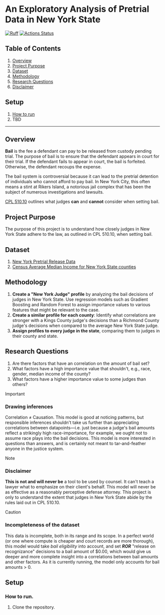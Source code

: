 # An Exploratory Analysis of Pretrial Data in New York State

[![Ruff](https://img.shields.io/endpoint?url=https://raw.githubusercontent.com/astral-sh/ruff/main/assets/badge/v2.json)](https://github.com/astral-sh/ruff)
[![Actions Status](https://github.com/stuartleach/lawvision_data_analysis/workflows/Ruff-Lint/badge.svg)](https://github.com/stuartleach/lawvision_data_analysis/actions) 

## Table of Contents
1. [Overview](#overview)
2. [Project Purpose](#project-purpose)
3. [Dataset](#dataset)
4. [Methodology](#methodology)
5. [Research Questions](#research-questions)
6. [Disclaimer](#disclaimer)

## Setup
1. [How to run](#how-to-run)
2. TBD

_________

## Overview

**Bail** is the fee a defendant can pay to be released from custody pending trial. The purpose of bail is to ensure that the defendant appears in court for their trial. If the defendant fails to appear in court, the bail is forfeited. Otherwise, the defendant recoups the expense.

The bail system is controversial because it can lead to the pretrial detention of individuals who cannot afford to pay bail. In New York City, this often means a stint at Rikers Island, a notorious jail complex that has been the subject of numerous investigations and lawsuits. 

[CPL 510.10](https://www.nysenate.gov/legislation/laws/CPL/510.10) outlines what judges **can** and **cannot** consider when setting bail.

## Project Purpose

The purpose of this project is to understand how closely judges in New York State adhere to the law, as outlined in CPL 510.10, when setting bail.

## Dataset

1. [New York Pretrial Release Data](https://ww2.nycourts.gov/pretrial-release-data-33136)
2. [Census Average Median Income for New York State counties](https://data.census.gov/profile/New_York_County,_New_York?g=050XX00US36061)

## Methodology

1. **Create a "New York Judge" profile** by analyzing the bail decisions of judges in New York State. Use regression models such as Gradient Boosting and Random Forest to assign importance values to various features that might be relevant to the case.
2. **Create a similar profile for each county**: Identify what correlations are stronger with a Kings County judge's decisions than a Richmond County judge's decisions when compared to the average New York State judge.
3. **Assign profiles to every judge in the state**, comparing them to judges in their county and state.

## Research Questions

1. Are there factors that have an correlation on the amount of bail set?
2. What factors have a high importance value that shouldn't, e.g., race, gender, median income of the county?
3. What factors have a higher importance value to some judges than others? 

> [!IMPORTANT]
> ### Drawing inferences
> Correlation ≠ Causation. This model is good at noticing patterns, but responsible inferences shouldn't take us further than appreciating correlations between datapoints—i.e. just because a judge's bail amounts reflect a strikingly high race-importance, for example, we ought not to assume race plays into the bail decisions. This model is more interested in questions than answers, and is certainly not meant to tar-and-feather anyone in the justice system.

> [!NOTE]  
> ### Disclaimer
> **This is not and will never be** a tool to be used by counsel. It can't teach a lawyer what to emphasize on their client's behalf. This model will never be as effective as a reasonably perceptive defense attorney. This project is only to understand the extent that judges in New York State abide by the rules laid out in CPL 510.10.

> [!CAUTION]
> ### Incompleteness of the dataset
> This data is incomplete, both in its range and its scope. In a perfect world (or one where compute is cheaper and court records are more thorough), this model would take *bail eligibility* into account, and set ***ROR*** "release on recognizance" decisions to a bail amount of $0.00, which would give us deeper and more complete insight into a correlations between bail amounts and other factors.
> As it is currently running, the model only accounts for bail amounts > 0.

## Setup

### How to run.

1. Clone the repository.
